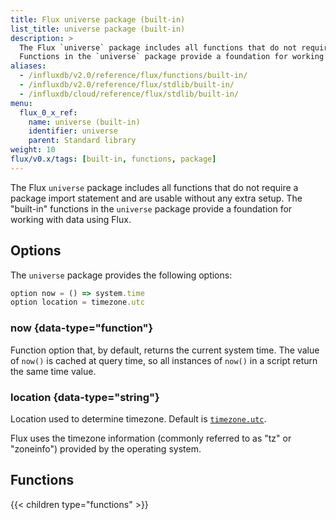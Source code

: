 ```yaml
---
title: Flux universe package (built-in)
list_title: universe package (built-in)
description: >
  The Flux `universe` package includes all functions that do not require a package import statement and are usable without any extra setup.
  Functions in the `universe` package provide a foundation for working with data using Flux.
aliases:
  - /influxdb/v2.0/reference/flux/functions/built-in/
  - /influxdb/v2.0/reference/flux/stdlib/built-in/
  - /influxdb/cloud/reference/flux/stdlib/built-in/
menu:
  flux_0_x_ref:
    name: universe (built-in)
    identifier: universe
    parent: Standard library
weight: 10
flux/v0.x/tags: [built-in, functions, package]
---
```


The Flux `universe` package includes all functions that do not require a package import statement and are usable without any extra setup.
The "built-in" functions in the `universe` package provide a foundation for working with data using Flux.

## Options
The `universe` package provides the following options:

```js
option now = () => system.time
option location = timezone.utc
```

### now {data-type="function"}
Function option that, by default, returns the current system time.
The value of `now()` is cached at query time, so all instances of `now()` in a
script return the same time value.

### location {data-type="string"}
Location used to determine timezone. Default is [`timezone.utc`](/flux/v0.x/stdlib/timezone/#constants).

Flux uses the timezone information (commonly referred to as "tz" or "zoneinfo")
provided by the operating system.

## Functions
{{< children type="functions" >}}
